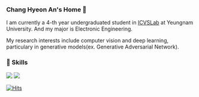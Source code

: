 ### Chang Hyeon An's Home 👋

I am currently a 4-th year undergraduated student in <a href="http://pogary.yu.ac.kr/notice.html/">ICVSLab</a> at Yeungnam University. And my major is Electronic Engineering. 

My research interests include computer vision and deep learning, particulary in generative models(ex. Generative Adversarial Network).

### 💪 Skills
<img src="https://img.shields.io/badge/Python-175DDC?style=flat-square&logo=Python&logoColor=blue"/>
<img src="https://img.shields.io/badge/Flask-F5792A?style=flat-square&logo=Flask&logoColor=white"/>








<br>

[![Hits](https://hits.seeyoufarm.com/api/count/incr/badge.svg?url=https%3A%2F%2Fgithub.com%2FAnchang8&count_bg=%2379C83D&title_bg=%23555555&icon=&icon_color=%23E7E7E7&title=hits&edge_flat=false)](https://hits.seeyoufarm.com)
